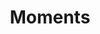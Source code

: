 ---
title: "Moments"
slug: "moments"
layout: "moments"  # 这将指向自定义的模板
menu:
    main:
        weight: -99
        params: 
            icon: photos
---